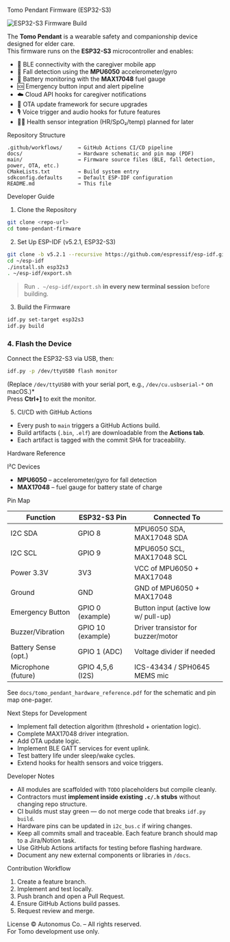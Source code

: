 Tomo Pendant Firmware (ESP32-S3)

![ESP32-S3 Firmware Build](https://github.com/autonomusco/tomopendantfirmware/actions/workflows/esp32s3-build.yml/badge.svg)

The **Tomo Pendant** is a wearable safety and companionship device designed for elder care.  
This firmware runs on the **ESP32-S3** microcontroller and enables:  

- 🔗 BLE connectivity with the caregiver mobile app  
- 🧭 Fall detection using the **MPU6050** accelerometer/gyro  
- 🔋 Battery monitoring with the **MAX17048** fuel gauge  
- 🆘 Emergency button input and alert pipeline  
- ☁️ Cloud API hooks for caregiver notifications  
- 🔄 OTA update framework for secure upgrades  
- 🎙 Voice trigger and audio hooks for future features  
- 🧑‍⚕️ Health sensor integration (HR/SpO₂/temp) planned for later  


Repository Structure
```
.github/workflows/     → GitHub Actions CI/CD pipeline
docs/                  → Hardware schematic and pin map (PDF)
main/                  → Firmware source files (BLE, fall detection, power, OTA, etc.)
CMakeLists.txt         → Build system entry
sdkconfig.defaults     → Default ESP-IDF configuration
README.md              → This file
```

Developer Guide

1. Clone the Repository
```bash
git clone <repo-url>
cd tomo-pendant-firmware
```

2. Set Up ESP-IDF (v5.2.1, ESP32-S3)
```bash
git clone -b v5.2.1 --recursive https://github.com/espressif/esp-idf.git ~/esp-idf
cd ~/esp-idf
./install.sh esp32s3
. ~/esp-idf/export.sh
```
> Run `. ~/esp-idf/export.sh` **in every new terminal session** before building.

3. Build the Firmware
```bash
idf.py set-target esp32s3
idf.py build
```

### 4. Flash the Device
Connect the ESP32-S3 via USB, then:
```bash
idf.py -p /dev/ttyUSB0 flash monitor
```
(Replace `/dev/ttyUSB0` with your serial port, e.g., `/dev/cu.usbserial-*` on macOS.)*  
Press **Ctrl+]** to exit the monitor.

5. CI/CD with GitHub Actions
- Every push to `main` triggers a GitHub Actions build.  
- Build artifacts (`.bin`, `.elf`) are downloadable from the **Actions tab**.  
- Each artifact is tagged with the commit SHA for traceability.



Hardware Reference

I²C Devices
- **MPU6050** – accelerometer/gyro for fall detection  
- **MAX17048** – fuel gauge for battery state of charge  

Pin Map

| Function             | ESP32-S3 Pin      | Connected To                                |
|----------------------|------------------|---------------------------------------------|
| I2C SDA              | GPIO 8           | MPU6050 SDA, MAX17048 SDA                   |
| I2C SCL              | GPIO 9           | MPU6050 SCL, MAX17048 SCL                   |
| Power 3.3V           | 3V3              | VCC of MPU6050 + MAX17048                   |
| Ground               | GND              | GND of MPU6050 + MAX17048                   |
| Emergency Button     | GPIO 0 (example) | Button input (active low w/ pull-up)        |
| Buzzer/Vibration     | GPIO 10 (example)| Driver transistor for buzzer/motor          |
| Battery Sense (opt.) | GPIO 1 (ADC)     | Voltage divider if needed                   |
| Microphone (future)  | GPIO 4,5,6 (I2S) | ICS-43434 / SPH0645 MEMS mic                |

See `docs/tomo_pendant_hardware_reference.pdf` for the schematic and pin map one-pager.


Next Steps for Development
- Implement fall detection algorithm (threshold + orientation logic).  
- Complete MAX17048 driver integration.  
- Add OTA update logic.  
- Implement BLE GATT services for event uplink.  
- Test battery life under sleep/wake cycles.  
- Extend hooks for health sensors and voice triggers.  


Developer Notes
- All modules are scaffolded with `TODO` placeholders but compile cleanly.  
- Contractors must **implement inside existing `.c/.h` stubs** without changing repo structure.  
- CI builds must stay green — do not merge code that breaks `idf.py build`.  
- Hardware pins can be updated in `i2c_bus.c` if wiring changes.  
- Keep all commits small and traceable. Each feature branch should map to a Jira/Notion task.  
- Use GitHub Actions artifacts for testing before flashing hardware.  
- Document any new external components or libraries in `/docs`.  

Contribution Workflow
1. Create a feature branch.  
2. Implement and test locally.  
3. Push branch and open a Pull Request.  
4. Ensure GitHub Actions build passes.  
5. Request review and merge.  


License
© Autonomus Co. – All rights reserved.  
For Tomo development use only.
